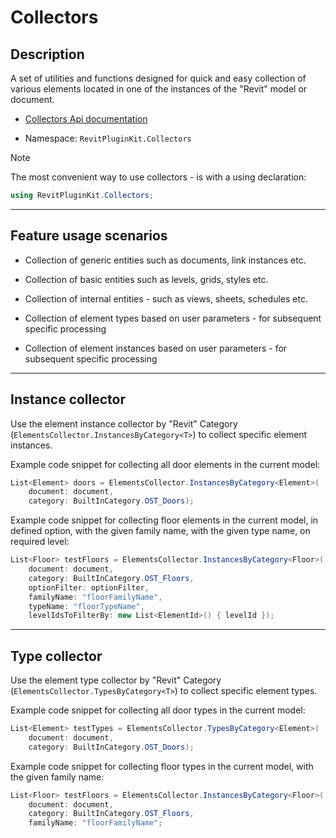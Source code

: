 
# Collectors

## Description

A set of utilities and functions designed for quick and easy collection of various elements located in one of the instances of the "Revit" model or document.

* [Collectors Api documentation](https://izchomatik.github.io/RevitPluginKit/api/RevitPluginKit.Collectors.html)

* Namespace: `RevitPluginKit.Collectors`

> [!NOTE]
>
> The most convenient way to use collectors - is with a using declaration:
>
> ```csharp
> using RevitPluginKit.Collectors;
> ```

***

## Feature usage scenarios

* Collection of generic entities such as documents, link instances etc.

* Collection of basic entities such as levels, grids, styles etc.

* Collection of internal entities - such as views, sheets, schedules etc.

* Collection of element types based on user parameters - for subsequent specific processing

* Collection of element instances based on user parameters - for subsequent specific processing

***

## Instance collector

Use the element instance collector by "Revit" Category (`ElementsCollector.InstancesByCategory<T>`) to collect specific element instances.

Example code snippet for collecting all door elements in the current model:

```csharp
List<Element> doors = ElementsCollector.InstancesByCategory<Element>(
    document: document,
    category: BuiltInCategory.OST_Doors);
```

Example code snippet for collecting floor elements in the current model, in defined option, with the given family name, with the given type name, on required level:

```csharp
List<Floor> testFloors = ElementsCollector.InstancesByCategory<Floor>(
    document: document,
    category: BuiltInCategory.OST_Floors,
    optionFilter: optionFilter,
    familyName: "floorFamilyName",
    typeName: "floorTypeName",
    levelIdsToFilterBy: new List<ElementId>() { levelId });
```

***

## Type collector

Use the element type collector by "Revit" Category (`ElementsCollector.TypesByCategory<T>`) to collect specific element types.

Example code snippet for collecting all door types in the current model:

```csharp
List<Element> testTypes = ElementsCollector.TypesByCategory<Element>(
    document: document,
    category: BuiltInCategory.OST_Doors);
```

Example code snippet for collecting floor types in the current model, with the given family name:

```csharp
List<Floor> testFloors = ElementsCollector.InstancesByCategory<Floor>(
    document: document,
    category: BuiltInCategory.OST_Floors,
    familyName: "floorFamilyName";
```
